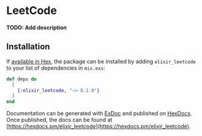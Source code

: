 # LeetCode

**TODO: Add description**

## Installation

If [available in Hex](https://hex.pm/docs/publish), the package can be installed
by adding `elixir_leetcode` to your list of dependencies in `mix.exs`:

```elixir
def deps do
  [
    {:elixir_leetcode, "~> 0.1.0"}
  ]
end
```

Documentation can be generated with [ExDoc](https://github.com/elixir-lang/ex_doc)
and published on [HexDocs](https://hexdocs.pm). Once published, the docs can
be found at [https://hexdocs.pm/elixir_leetcode](https://hexdocs.pm/elixir_leetcode).

